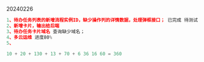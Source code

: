 20240226

```js
1、待办任务列表的新增流程实例ID，缺少操作列的详情数据，处理弹框接口； 已完成 待测试
2、新增卡片，输出给后端 
3、待办任务卡片域名 查询缺少域名；
4、多云运维 进度80%
5、
```

```js
10 + 20 + 130 + 13 + 70 + 6 36 16 60 = 360
```

